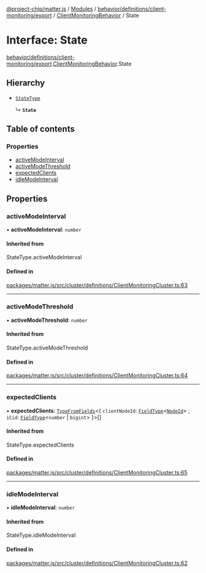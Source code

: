 [@project-chip/matter.js](../README.md) / [Modules](../modules.md) / [behavior/definitions/client-monitoring/export](../modules/behavior_definitions_client_monitoring_export.md) / [ClientMonitoringBehavior](../modules/behavior_definitions_client_monitoring_export.ClientMonitoringBehavior.md) / State

# Interface: State

[behavior/definitions/client-monitoring/export](../modules/behavior_definitions_client_monitoring_export.md).[ClientMonitoringBehavior](../modules/behavior_definitions_client_monitoring_export.ClientMonitoringBehavior.md).State

## Hierarchy

- [`StateType`](../modules/behavior_definitions_client_monitoring_export._internal_.md#statetype)

  ↳ **`State`**

## Table of contents

### Properties

- [activeModeInterval](behavior_definitions_client_monitoring_export.ClientMonitoringBehavior.State.md#activemodeinterval)
- [activeModeThreshold](behavior_definitions_client_monitoring_export.ClientMonitoringBehavior.State.md#activemodethreshold)
- [expectedClients](behavior_definitions_client_monitoring_export.ClientMonitoringBehavior.State.md#expectedclients)
- [idleModeInterval](behavior_definitions_client_monitoring_export.ClientMonitoringBehavior.State.md#idlemodeinterval)

## Properties

### activeModeInterval

• **activeModeInterval**: `number`

#### Inherited from

StateType.activeModeInterval

#### Defined in

[packages/matter.js/src/cluster/definitions/ClientMonitoringCluster.ts:63](https://github.com/project-chip/matter.js/blob/5f71eedebdb9fa54338bde320c311bb359b7455d/packages/matter.js/src/cluster/definitions/ClientMonitoringCluster.ts#L63)

___

### activeModeThreshold

• **activeModeThreshold**: `number`

#### Inherited from

StateType.activeModeThreshold

#### Defined in

[packages/matter.js/src/cluster/definitions/ClientMonitoringCluster.ts:64](https://github.com/project-chip/matter.js/blob/5f71eedebdb9fa54338bde320c311bb359b7455d/packages/matter.js/src/cluster/definitions/ClientMonitoringCluster.ts#L64)

___

### expectedClients

• **expectedClients**: [`TypeFromFields`](../modules/tlv_export.md#typefromfields)\<\{ `clientNodeId`: [`FieldType`](tlv_export.FieldType.md)\<[`NodeId`](../modules/datatype_export.md#nodeid)\> ; `iCid`: [`FieldType`](tlv_export.FieldType.md)\<`number` \| `bigint`\>  }\>[]

#### Inherited from

StateType.expectedClients

#### Defined in

[packages/matter.js/src/cluster/definitions/ClientMonitoringCluster.ts:65](https://github.com/project-chip/matter.js/blob/5f71eedebdb9fa54338bde320c311bb359b7455d/packages/matter.js/src/cluster/definitions/ClientMonitoringCluster.ts#L65)

___

### idleModeInterval

• **idleModeInterval**: `number`

#### Inherited from

StateType.idleModeInterval

#### Defined in

[packages/matter.js/src/cluster/definitions/ClientMonitoringCluster.ts:62](https://github.com/project-chip/matter.js/blob/5f71eedebdb9fa54338bde320c311bb359b7455d/packages/matter.js/src/cluster/definitions/ClientMonitoringCluster.ts#L62)
